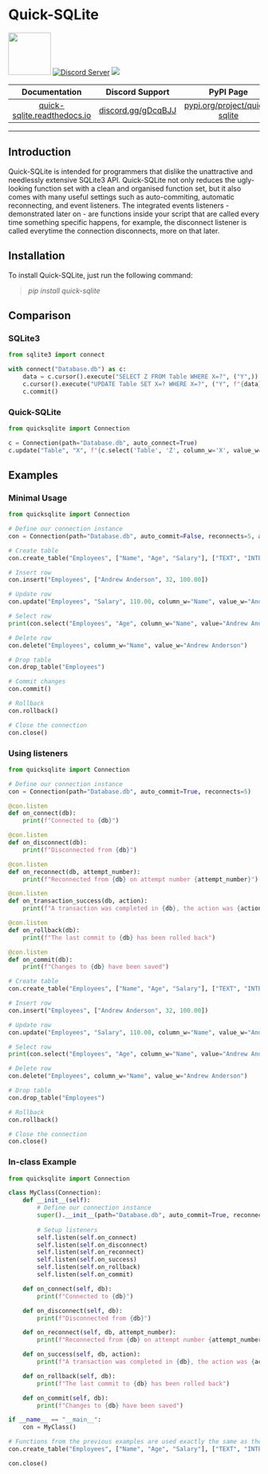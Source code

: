 # Quick-SQLite

<div>
  <p>
    <a href="https://www.patreon.com/join/JackTEK?" data-patreon-widget-type="become-patron-button"><img src="https://c5.patreon.com/external/logo/become_a_patron_button@2x.png" width="85"></a>
    <a href="https://discord.gg/gDcqBJJ"><img src="https://discordapp.com/api/guilds/499602039232397343/embed.png" alt="Discord Server" /></a>
    <a href="https://GitHub.com/MilaBot/Quick-SQLite/stargazers/"><img src="https://img.shields.io/github/stars/MilaBot/Quick-SQLite.svg?style=social&label=Star"></a>
  </p>
    

| Documentation | Discord Support | PyPI Page |
| :---: | :---: | :---: |
| [quick-sqlite.readthedocs.io](https://quick-sqlite.readthedocs.io/en) | [discord.gg/gDcqBJJ](https://discord.gg/gDcqBJJ) | [pypi.org/project/quick-sqlite](https://pypi.org/project/quick-sqlite)

</div>

___

## Introduction

Quick-SQLite is intended for programmers that dislike the unattractive and needlessly extensive SQLite3 API. Quick-SQLite not only reduces the ugly-looking function set with a clean and organised function set, but it also comes with many useful settings such as auto-commiting, automatic reconnecting, and event listeners. The integrated events listeners - demonstrated later on - are functions inside your script that are called every time something specific happens, for example, the disconnect listener is called everytime the connection disconnects, more on that later.

## Installation

To install Quick-SQLite, just run the following command:

> *pip install quick-sqlite*

## Comparison

### SQLite3

```python
from sqlite3 import connect

with connect("Database.db") as c:
    data = c.cursor().execute("SELECT Z FROM Table WHERE X=?", ("Y",)).fetchone()[0]
    c.cursor().execute("UPDATE Table SET X=? WHERE X=?", ("Y", f"{data}Y"))
    c.commit()
```

### Quick-SQLite

```python
from quicksqlite import Connection

c = Connection(path="Database.db", auto_connect=True)
c.update("Table", "X", f"{c.select('Table', 'Z', column_w='X', value_w='Y')[0]}Y")
```

## Examples

### Minimal Usage

```python
from quicksqlite import Connection

# Define our connection instance
con = Connection(path="Database.db", auto_commit=False, reconnects=5, auto_connect=True)

# Create table
con.create_table("Employees", ["Name", "Age", "Salary"], ["TEXT", "INTEGER", "REAL"])

# Insert row
con.insert("Employees", ["Andrew Anderson", 32, 100.00])

# Update row
con.update("Employees", "Salary", 110.00, column_w="Name", value_w="Andrew Anderson")

# Select row
print(con.select("Employees", "Age", column_w="Name", value="Andrew Anderson", fetchall=False, random=False, limit=1))

# Delete row
con.delete("Employees", column_w="Name", value_w="Andrew Anderson")

# Drop table
con.drop_table("Employees")

# Commit changes
con.commit()

# Rollback
con.rollback()

# Close the connection
con.close()
```

### Using listeners

```python
from quicksqlite import Connection

# Define our connection instance
con = Connection(path="Database.db", auto_commit=True, reconnects=5)

@con.listen
def on_connect(db):
    print(f"Connected to {db}")

@con.listen
def on_disconnect(db):
    print(f"Disconnected from {db}")

@con.listen
def on_reconnect(db, attempt_number):
    print(f"Reconnected from {db} on attempt number {attempt_number}")

@con.listen
def on_transaction_success(db, action):
    print(f"A transaction was completed in {db}, the action was {action}")

@con.listen
def on_rollback(db):
    print(f"The last commit to {db} has been rolled back")

@con.listen
def on_commit(db):
    print(f"Changes to {db} have been saved")

# Create table
con.create_table("Employees", ["Name", "Age", "Salary"], ["TEXT", "INTEGER", "REAL"])

# Insert row
con.insert("Employees", ["Andrew Anderson", 32, 100.00])

# Update row
con.update("Employees", "Salary", 110.00, column_w="Name", value_w="Andrew Anderson")

# Select row
print(con.select("Employees", "Age", column_w="Name", value="Andrew Anderson", fetchall=False, random=False, limit=1))

# Delete row
con.delete("Employees", column_w="Name", value_w="Andrew Anderson")

# Drop table
con.drop_table("Employees")

# Rollback
con.rollback()

# Close the connection
con.close()
```

### In-class Example

```python
from quicksqlite import Connection

class MyClass(Connection):
    def __init__(self):
        # Define our connection instance
        super().__init__(path="Database.db", auto_commit=True, reconnects=5)
        
        # Setup listeners
        self.listen(self.on_connect)
        self.listen(self.on_disconnect)
        self.listen(self.on_reconnect)
        self.listen(self.on_success)
        self.listen(self.on_rollback)
        self.listen(self.on_commit)

    def on_connect(self, db):
        print(f"Connected to {db}")

    def on_disconnect(self, db):
        print(f"Disconnected from {db}")

    def on_reconnect(self, db, attempt_number):
        print(f"Reconnected from {db} on attempt number {attempt_number}")

    def on_success(self, db, action):
        print(f"A transaction was completed in {db}, the action was {action}")

    def on_rollback(self, db):
        print(f"The last commit to {db} has been rolled back")

    def on_commit(self, db):
        print(f"Changes to {db} have been saved")

if __name__ == "__main__":
    con = MyClass()

# Functions from the previous examples are used exactly the same as they are here, for example:
con.create_table("Employees", ["Name", "Age", "Salary"], ["TEXT", "INTEGER", "REAL"])

con.close()
```
